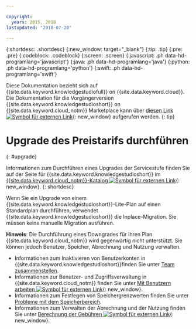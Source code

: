 ```yaml
---

copyright:
  years: 2015, 2018
lastupdated: "2018-07-20"

---
```


{:shortdesc: .shortdesc}
{:new_window: target="_blank"}
{:tip: .tip}
{:pre: .pre}
{:codeblock: .codeblock}
{:screen: .screen}
{:javascript: .ph data-hd-programlang='javascript'}
{:java: .ph data-hd-programlang='java'}
{:python: .ph data-hd-programlang='python'}
{:swift: .ph data-hd-programlang='swift'}

Diese Dokumentation bezieht sich auf {{site.data.keyword.knowledgestudiofull}} on {{site.data.keyword.cloud}}. Die Dokumentation für die Vorgängerversion {{site.data.keyword.knowledgestudioshort}} on {{site.data.keyword.cloud_notm}} Marketplace kann über [diesen Link ![Symbol für externen Link](../../icons/launch-glyph.svg "Symbol für externen Link")](https://{DomainName}/docs/services/knowledge-studio/upgrade.html){: new_window} aufgerufen werden.
{: tip}

# Upgrade des Preistarifs durchführen
{: #upgrade}

Informationen zum Durchführen eines Upgrades der Servicestufe finden Sie auf der Seite für {{site.data.keyword.knowledgestudioshort}} im [{{site.data.keyword.cloud_notm}}-Katalog ![Symbol für externen Link](../../icons/launch-glyph.svg "Symbol für externen Link")](https://{DomainName}/catalog/services/knowledge-studio){: new_window}.
{: shortdesc}

Wenn Sie ein Upgrade von einem {{site.data.keyword.knowledgestudioshort}}-Lite-Plan auf einen Standardplan durchführen, verwendet {{site.data.keyword.knowledgestudioshort}} die Inplace-Migration. Sie müssen keine manuelle Migration ausführen.

**Hinweis**: Die Durchführung eines Downgrades für Ihren Plan {{site.data.keyword.cloud_notm}} wird gegenwärtig nicht unterstützt. Sie können jedoch Benutzer, Speicher, Abrechnung und Nutzung verwalten.
  - Informationen zum Inaktivieren von Benutzerkonten in {{site.data.keyword.knowledgestudioshort}}finden Sie unter [Team zusammenstellen](/docs/services/watson-knowledge-studio/team.html#deactivating-user-accounts). 
  - Informationen zur Benutzer- und Zugriffsverwaltung in {{site.data.keyword.cloud_notm}} finden Sie unter [Mit Benutzern arbeiten ![Symbol für externen Link](../../icons/launch-glyph.svg "Symbol für externen Link")](https://{DomainName}/docs/iam/iamusermanage.html){: new_window}.
  - Informationen zum Festlegen von Speichergrenzwerten finden Sie unter [Probleme mit dem Speicherbereich](/docs/services/watson-knowledge-studio/troubleshooting.html#storage).
  - Informationen zum Verwalten der Abrechnung und der Nutzung finden Sie unter [Berechnung der Gebühren ![Symbol für externen Link](../../icons/launch-glyph.svg "Symbol für externen Link")](https://{DomainName}/docs/billing-usage/how_charged.html){: new_window}.
